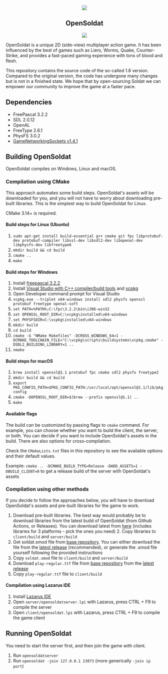 <div align="center">
  <img src="https://i.imgur.com/HrYPYjh.png" />
  <h2>OpenSoldat</h2>
  <a href="https://discord.gg/6TqqtVpRdV"><img src="https://img.shields.io/discord/109442485285052416.svg" /></a>
</div>

OpenSoldat is a unique 2D (side-view) multiplayer action game. It has been influenced by the best of games such as Liero, Worms, Quake, Counter-Strike, and provides a fast-paced gaming experience with tons of blood and flesh.

This repository contains the source code of the so-called 1.8 version. Compared to the original version, the code has undergone many changes but is not in a finished state. We hope that by open-sourcing Soldat we can empower our community to improve the game at a faster pace.

## Dependencies

- FreePascal 3.2.2
- SDL 2.0.12
- OpenAL
- FreeType 2.6.1
- PhysFS 3.0.2
- [GameNetworkingSockets v1.4.1](https://github.com/ValveSoftware/GameNetworkingSockets/releases/tag/v1.4.1)

## Building OpenSoldat

OpenSoldat compiles on Windows, Linux and macOS.

### Compilation using CMake

This approach automates some build steps. OpenSoldat's assets will be downloaded for you, and you will not have to worry about downloading pre-built libraries. This is the simplest way to build OpenSoldat for Linux.

CMake 3.14+ is required.

#### Build steps for Linux (Ubuntu)

1. `sudo apt-get install build-essential g++ cmake git fpc libprotobuf-dev protobuf-compiler libssl-dev libsdl2-dev libopenal-dev libphysfs-dev libfreetype6`
2. `mkdir build && cd build`
3. `cmake ..`
4. `make`

#### Build steps for Windows

1. Install [freepascal 3.2.2](https://sourceforge.net/projects/freepascal/files/Win32/3.2.2/fpc-3.2.2.win32.and.win64.exe/download)
2. Install [Visual Studio with C++ compiler/build tools](https://visualstudio.microsoft.com/en) and [vcpkg](https://github.com/Microsoft/vcpkg)
3. Open Developer command prompt for Visual Studio
4. `vcpkg.exe --triplet x64-windows install sdl2 physfs openssl protobuf freetype openal-soft`
5. `set PATH=%PATH%;C:\fpc\3.2.2\bin\i386-win32`
6. `set OPENSSL_ROOT_DIR=C:\vcpkg\installed\x64-windows`
7. `set PHYSFSDIR=C:\vcpkg\installed\x64-windows`
8. `mkdir build`
9. `cd build`
10. `cmake -G "NMake Makefiles" -DCROSS_WINDOWS_64=1 -DCMAKE_TOOLCHAIN_FILE="C:\vcpkg\scripts\buildsystems\vcpkg.cmake" -DSDL2_BUILDING_LIBRARY=1 ..`
11. `nmake`

#### Build steps for macOS

1. `brew install openssl@1.1 protobuf fpc cmake sdl2 physfs freetype2`
2. `mkdir build && cd build`
3. `export PKG_CONFIG_PATH=$PKG_CONFIG_PATH:/usr/local/opt/openssl@1.1/lib/pkgconfig`
4. `cmake -DOPENSSL_ROOT_DIR=$(brew --prefix openssl@1.1) ..`
5. `make`

#### Available flags

The build can be customized by passing flags to `cmake` command. For example, you can choose whether you want to build the client, the server, or both. You can decide if you want to include OpenSoldat's assets in the build. There are also options for cross-compilation.

Check the `CMakeLists.txt` files in this repository to see the available options and their default values.

Example: `cmake .. -DCMAKE_BUILD_TYPE=Release -DADD_ASSETS=1 -DBUILD_CLIENT=0` to get a release build of the server with OpenSoldat's assets

### Compilation using other methods

If you decide to follow the approaches below, you will have to download OpenSoldat's assets and pre-built libraries for the game to work.
1. Download pre-built libraries. The best way would probably be to download libraries from the latest build of OpenSoldat (from Github Actions, or Releases). You can download latest from [here](https://nightly.link/opensoldat/opensoldat/workflows/opensoldat/develop) (includes libraries for 3 platforms - pick the ones you need) 2. Copy libraries to `client/build` and `server/build`
3. Get soldat.smod file from [base repository](https://github.com/opensoldat/base.git). You can either download the file from the [latest release](https://github.com/opensoldat/base/releases/latest) (recommended), or generate the .smod file yourself following the provided instructions
4. Copy `soldat.smod` file to `client/build` and `server/build`
5. Download `play-regular.ttf` file from [base repository](https://github.com/opensoldat/base) from the [latest release](https://github.com/opensoldat/base/releases/latest)
6. Copy `play-regular.ttf` file to `client/build`

#### Compilation using Lazarus IDE

1. Install [Lazarus IDE](https://www.lazarus-ide.org/)
2. Open `server/opensoldatserver.lpi` with Lazarus, press CTRL + F9 to compile the server
3. Open `client/opensoldat.lpi` with Lazarus, press CTRL + F9 to compile the game client

## Running OpenSoldat

You need to start the server first, and then join the game with client.
1. Run `opensoldatserver`
2. Run `opensoldat -join 127.0.0.1 23073` (more generically `-join ip port`)
